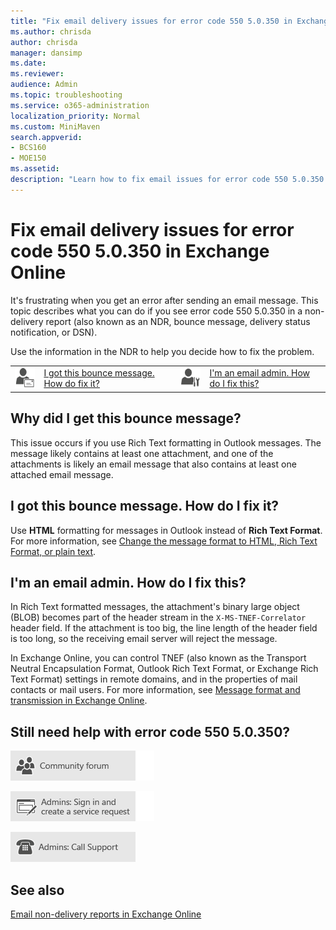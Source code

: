 ```yaml
---
title: "Fix email delivery issues for error code 550 5.0.350 in Exchange Online"
ms.author: chrisda
author: chrisda
manager: dansimp
ms.date:
ms.reviewer: 
audience: Admin
ms.topic: troubleshooting
ms.service: o365-administration
localization_priority: Normal
ms.custom: MiniMaven
search.appverid:
- BCS160
- MOE150
ms.assetid:
description: "Learn how to fix email issues for error code 550 5.0.350 or 550 x-dg-ref header is too long."
---
```


# Fix email delivery issues for error code 550 5.0.350 in Exchange Online

It's frustrating when you get an error after sending an email message. This topic describes what you can do if you see error code 550 5.0.350 in a non-delivery report (also known as an NDR, bounce message, delivery status notification, or DSN).

Use the information in the NDR to help you decide how to fix the problem.

|||||
|:-----|:-----|:-----|:-----|
|![Email user icon](../../media/31425afd-41a9-435e-aa85-6886277c369b.png)|[I got this bounce message. How do fix it?](#i-got-this-bounce-message-how-do-i-fix-it)|![Email admin icon](../../media/3d4c569e-b819-4a29-86b1-4b9619cf2acf.png)|[I'm an email admin. How do I fix this?](#im-an-email-admin-how-do-i-fix-this)|

## Why did I get this bounce message?

This issue occurs if you use Rich Text formatting in Outlook messages. The message likely contains at least one attachment, and one of the attachments is likely an email message that also contains at least one attached email message.

## I got this bounce message. How do I fix it?

Use **HTML** formatting for messages in Outlook instead of **Rich Text Format**. For more information, see [Change the message format to HTML, Rich Text Format, or plain text](https://support.office.com/article/338A389D-11DA-47FE-B693-CF41F792FEFA).

## I'm an email admin. How do I fix this?

In Rich Text formatted messages, the attachment's binary large object (BLOB) becomes part of the header stream in the `X-MS-TNEF-Correlator` header field. If the attachment is too big, the line length of the header field is too long, so the receiving email server will reject the message.

In Exchange Online, you can control TNEF (also known as the Transport Neutral Encapsulation Format, Outlook Rich Text Format, or Exchange Rich Text Format) settings in remote domains, and in the properties of mail contacts or mail users. For more information, see [Message format and transmission in Exchange Online](../message-format-and-transmission.md).

## Still need help with error code 550 5.0.350?

[![Get help from the Office 365 community forums](../../media/12a746cc-184b-4288-908c-f718ce9c4ba5.png)](https://go.microsoft.com/fwlink/p/?LinkId=518605)

[![Admins: Sign in and create a service request](../../media/10862798-181d-47a5-ae4f-3f8d5a2874d4.png)](https://go.microsoft.com/fwlink/p/?LinkId=519124)

[![Admins: Call Support](../../media/9f262e67-e8c9-4fc0-85c2-b3f4cfbc064e.png)](https://go.microsoft.com/fwlink/p/?LinkID=518322)

## See also

[Email non-delivery reports in Exchange Online](non-delivery-reports-in-exchange-online.md)

